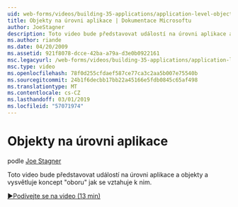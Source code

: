 ```yaml
---
uid: web-forms/videos/building-35-applications/application-level-objects
title: Objekty na úrovni aplikace | Dokumentace Microsoftu
author: JoeStagner
description: Toto video bude představovat událostí na úrovni aplikace a objekty a vysvětluje koncept &quot;oboru&quot; jak se vztahuje k nim.
ms.author: riande
ms.date: 04/20/2009
ms.assetid: 921f8078-dcce-42ba-a79a-d3e0b0922161
msc.legacyurl: /web-forms/videos/building-35-applications/application-level-objects
msc.type: video
ms.openlocfilehash: 78f0d255cfdaef587ce77ca3c2aa5b007e75540b
ms.sourcegitcommit: 24b1f6decbb17bb22a45166e5fdb0845c65af498
ms.translationtype: MT
ms.contentlocale: cs-CZ
ms.lasthandoff: 03/01/2019
ms.locfileid: "57071974"
---
```

<a name="application-level-objects"></a>Objekty na úrovni aplikace
====================
podle [Joe Stagner](https://github.com/JoeStagner)

Toto video bude představovat událostí na úrovni aplikace a objekty a vysvětluje koncept &quot;oboru&quot; jak se vztahuje k nim.

[&#9654;Podívejte se na video (13 min)](https://channel9.msdn.com/Blogs/ASP-NET-Site-Videos/application-level-objects)
